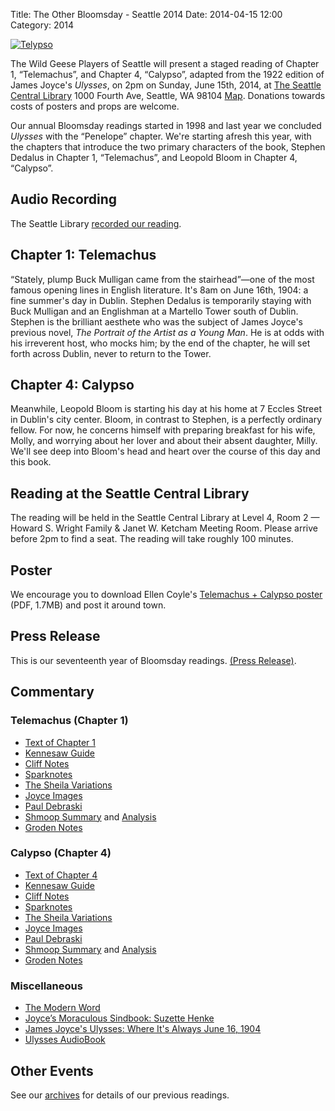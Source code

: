 Title: The Other Bloomsday - Seattle 2014
Date: 2014-04-15 12:00
Category: 2014

[![Telypso]({filename}/posters/Telypso.jpg)]({filename}/posters/Telypso.pdf "Download Telypso Poster")

The Wild Geese Players of Seattle will present a staged reading of
Chapter 1, “Telemachus”, and Chapter 4, “Calypso”,
adapted from the 1922 edition of James Joyce's *Ulysses*,
on 2pm on Sunday, June 15th, 2014,
at [The Seattle Central Library](http://www.spl.org/locations/central-library)
1000 Fourth Ave, Seattle, WA 98104
[Map](https://maps.google.com/maps?q=1000+Fourth+Avenue,+Seattle,+WA+98104).
Donations towards costs of posters and props are welcome.

Our annual Bloomsday readings started in 1998
and last year we concluded *Ulysses* with the “Penelope” chapter.
We're starting afresh this year, with the chapters that introduce
the two primary characters of the book,
Stephen Dedalus in Chapter 1, “Telemachus”, and Leopold Bloom in Chapter 4, “Calypso”.

## Audio Recording

The Seattle Library
[recorded our reading](http://www.spl.org/Audio/14_06_15_Wild_Geese_Players.mp3).

## Chapter 1: Telemachus

“Stately, plump Buck Mulligan came from the stairhead”—one of the most
famous opening lines in English literature.
It's 8am on June 16th, 1904: a fine summer's day in Dublin.
Stephen Dedalus is temporarily staying with Buck Mulligan
and an Englishman at a Martello Tower south of Dublin.
Stephen is the brilliant aesthete who was the subject of James Joyce's previous novel,
*The Portrait of the Artist as a Young Man*.
He is at odds with his irreverent host, who mocks him;
by the end of the chapter, he will set forth across Dublin, never to return to the Tower.

## Chapter 4: Calypso

Meanwhile, Leopold Bloom is starting his day at his home at 7 Eccles Street
in Dublin's city center.
Bloom, in contrast to Stephen, is a perfectly ordinary fellow.
For now, he concerns himself with preparing breakfast for his wife, Molly,
and worrying about her lover and about their absent daughter, Milly.
We'll see deep into Bloom's head and heart over the course of this day and this book.

## Reading at the Seattle Central Library

The reading will be held in the Seattle Central Library at Level 4, Room 2
— Howard S. Wright Family & Janet W. Ketcham Meeting Room.
Please arrive before 2pm to find a seat.
The reading will take roughly 100 minutes.

## Poster

We encourage you to download Ellen Coyle's
[Telemachus + Calypso poster]({filename}/posters/Telypso.pdf "Download Telemachus + Calypso Poster")
(PDF, 1.7MB) and post it around town.

## Press Release

This is our seventeenth year of Bloomsday readings.
[(Press Release)]({filename}2014/press-release.md).

## Commentary

### Telemachus (Chapter 1)

-   [Text of Chapter 1](http://www.online-literature.com/james_joyce/ulysses/1/)
-   [Kennesaw Guide](http://ksumail.kennesaw.edu/~mglosup/ulysses/telemachus.htm)
-   [Cliff Notes](http://www.cliffsnotes.com/literature/u/ulysses/summary-and-analysis/chapter-1)
-   [Sparknotes](http://www.sparknotes.com/lit/ulysses/section1.rhtml)
-   [The Sheila Variations](http://www.sheilaomalley.com/?p=7543)
-   [Joyce Images](http://www.joyceimages.com/chapter/01/)
-   [Paul Debraski](http://ijustreadaboutthat.wordpress.com/2010/07/12/james-joyce-week-1-ulysses-1922/)
-   [Shmoop Summary](http://www.shmoop.com/ulysses-joyce/episode-1-telemachus-summary.html) and [Analysis](http://www.shmoop.com/ulysses-joyce/telemachus-analysis-summary.html)
-   [Groden Notes](http://michaelgroden.com/notes/open1.html)

### Calypso (Chapter 4)

-   [Text of Chapter 4](http://www.online-literature.com/james_joyce/ulysses/4/)
-   [Kennesaw Guide](http://ksumail.kennesaw.edu/~mglosup/ulysses/calypso.htm)
-   [Cliff Notes](http://www.cliffsnotes.com/literature/u/ulysses/summary-and-analysis/chapter-4)
-   [Sparknotes](http://www.sparknotes.com/lit/ulysses/section4.rhtml)
-   [The Sheila Variations](http://www.sheilaomalley.com/?p=7553)
-   [Joyce Images](http://www.joyceimages.com/chapter/04/)
-   [Paul Debraski](http://ijustreadaboutthat.wordpress.com/2010/07/19/james-joyce%E2%80%93week-2-ulysses-1922/)
-   [Shmoop Summary](http://www.shmoop.com/ulysses-joyce/episode-4-calypso-summary.html) and [Analysis](http://www.shmoop.com/ulysses-joyce/calypso-analysis-summary.html)
-   [Groden Notes](http://michaelgroden.com/notes/open4.html)

### Miscellaneous

-   [The Modern Word](http://www.themodernword.com/joyce/)
-   [Joyce’s Moraculous Sindbook: Suzette Henke](https://ohiostatepress.org/index.htm?/books/book%20pages/henke%20joyces.htm)
-   [James Joyce's Ulysses: Where It's Always June 16, 1904](http://loki.stockton.edu/~kinsellt/projects/ulysses/ulysses.html)
-   [Ulysses AudioBook](http://archive.org/details/Ulysses-Audiobook)

## Other Events

See our [archives]({filename}/archives.md) for details of our previous readings.
